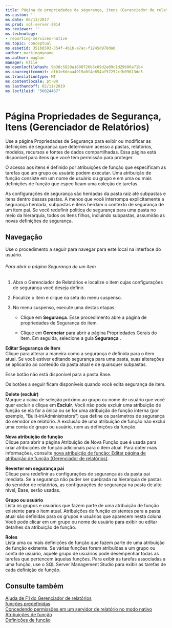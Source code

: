 ```yaml
---
title: Página de propriedades de segurança, itens (Gerenciador de relatórios) | Microsoft Docs
ms.custom: ''
ms.date: 06/13/2017
ms.prod: sql-server-2014
ms.reviewer: ''
ms.technology:
- reporting-services-native
ms.topic: conceptual
ms.assetid: 351b8503-354f-4b1b-a7ac-f1245d978da0
author: markingmyname
ms.author: maghan
manager: kfile
ms.openlocfilehash: 9b38c5820a1680726b3c69d2e09c1d29600a71b4
ms.sourcegitcommit: dfb1e6deaa4919a0f4e654af57252cfb09613dd5
ms.translationtype: MT
ms.contentlocale: pt-BR
ms.lasthandoff: 02/11/2019
ms.locfileid: "56024467"
---
```

# <a name="security-properties-page-items-report-manager"></a>Página Propriedades de Segurança, Itens (Gerenciador de Relatórios)
  Use a página Propriedades de Segurança para exibir ou modificar as definições de segurança que determinam acesso a pastas, relatórios, modelos, recursos e fontes de dados compartilhadas. Essa página está disponível para itens que você tem permissão para proteger.  
  
 O acesso aos itens é definido por atribuições de função que especificam as tarefas que um grupo ou usuário podem executar. Uma atribuição de função consiste em um nome de usuário ou grupo e em uma ou mais definições de função que especificam uma coleção de tarefas.  
  
 As configurações de segurança são herdadas da pasta raiz até subpastas e itens dentro dessas pastas. A menos que você interrompa explicitamente a segurança herdada, subpastas e itens herdam o contexto de segurança de um item pai. Se você redefinir política de segurança para uma pasta no meio da hierarquia, todos os itens filhos, incluindo subpastas, assumirão as novas definições de segurança.  
  
## <a name="navigation"></a>Navegação  
 Use o procedimento a seguir para navegar para este local na interface do usuário.  
  
###### <a name="to-open-the-security-page-for-an-item"></a>Para abrir a página Segurança de um item  
  
1.  Abra o Gerenciador de Relatórios e localize o item cujas configurações de segurança você deseja definir.  
  
2.  Focalize o item e clique na seta do menu suspenso.  
  
3.  No menu suspenso, execute uma destas etapas:  
  
    -   Clique em **Segurança**. Esse procedimento abre a página de propriedades de Segurança do item.  
  
    -   Clique em **Gerenciar** para abrir a página Propriedades Gerais do item. Em seguida, selecione a guia **Segurança** .  
  
 **Editar Segurança de Item**  
 Clique para alterar a maneira como a segurança é definida para o item atual. Se você estiver editando segurança para uma pasta, suas alterações se aplicarão ao conteúdo da pasta atual e de quaisquer subpastas.  
  
 Esse botão não está disponível para a pasta Base.  
  
 Os botões a seguir ficam disponíveis quando você edita segurança de item.  
  
 **Delete (excluir)**  
 Marque a caixa de seleção próximo ao grupo ou nome de usuário que você quer excluir e clique em **Excluir**. Você não pode excluir uma atribuição de função se ela for a única ou se for uma atribuição de função interna (por exemplo, "Built-in\Administrators") que define os parâmetros de segurança do servidor de relatório. A exclusão de uma atribuição de função não exclui uma conta de grupo ou usuário, nem as definições da função.  
  
 **Nova atribuição de função**  
 Clique para abrir a página Atribuição de Nova Função que é usada para criar atribuições de função adicionais para o item atual. Para obter mais informações, consulte [nova atribuição de função: Editar página de atribuição de função &#40;Gerenciador de relatórios&#41;](../../2014/reporting-services/new-role-assignment-edit-role-assignment-page-report-manager.md).  
  
 **Reverter em segurança pai**  
 Clique para redefinir as configurações de segurança às da pasta pai imediata. Se a segurança não puder ser quebrada na hierarquia de pastas do servidor de relatórios, as configurações de segurança na pasta de alto nível, Base, serão usadas.  
  
 **Grupo ou usuário**  
 Lista os grupos e usuários que fazem parte de uma atribuição de função existente para o item atual. Atribuições de função existentes para a pasta atual são definidas para os grupos e usuários que aparecem nesta coluna. Você pode clicar em um grupo ou nome de usuário para exibir ou editar detalhes da atribuição de função.  
  
 **Roles**  
 Lista uma ou mais definições de função que fazem parte de uma atribuição de função existente. Se várias funções forem atribuídas a um grupo ou conta de usuário, aquele grupo de usuários pode desempenhar todas as tarefas que pertencem àquelas funções. Para exibir as tarefas associadas a uma função, use o SQL Server Management Studio para exibir as tarefas de cada definição de função.  
  
## <a name="see-also"></a>Consulte também  
 [Ajuda de F1 do Gerenciador de relatórios](../../2014/reporting-services/report-manager-f1-help.md)   
 [funções predefinidas](security/role-definitions-predefined-roles.md)   
 [Concedendo permissões em um servidor de relatório no modo nativo](security/granting-permissions-on-a-native-mode-report-server.md)   
 [Atribuições de função](security/role-assignments.md)   
 [Definições de função](security/role-definitions.md)  
  
  

